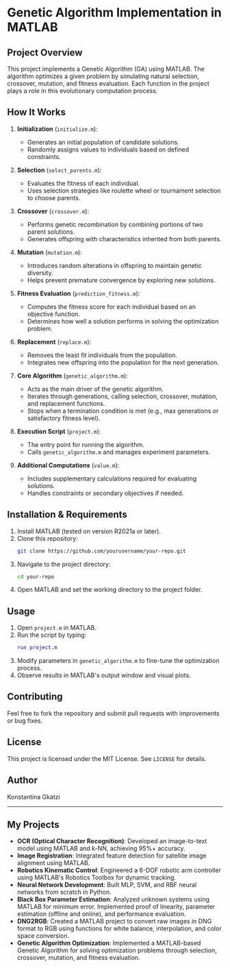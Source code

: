 # Genetic Algorithm Implementation in MATLAB

## Project Overview
This project implements a Genetic Algorithm (GA) using MATLAB. The algorithm optimizes a given problem by simulating natural selection, crossover, mutation, and fitness evaluation. Each function in the project plays a role in this evolutionary computation process.

## How It Works
1. **Initialization** (`initialize.m`):
   - Generates an initial population of candidate solutions.
   - Randomly assigns values to individuals based on defined constraints.

2. **Selection** (`select_parents.m`):
   - Evaluates the fitness of each individual.
   - Uses selection strategies like roulette wheel or tournament selection to choose parents.

3. **Crossover** (`crossover.m`):
   - Performs genetic recombination by combining portions of two parent solutions.
   - Generates offspring with characteristics inherited from both parents.

4. **Mutation** (`mutation.m`):
   - Introduces random alterations in offspring to maintain genetic diversity.
   - Helps prevent premature convergence by exploring new solutions.

5. **Fitness Evaluation** (`prediction_fitness.m`):
   - Computes the fitness score for each individual based on an objective function.
   - Determines how well a solution performs in solving the optimization problem.

6. **Replacement** (`replace.m`):
   - Removes the least fit individuals from the population.
   - Integrates new offspring into the population for the next generation.

7. **Core Algorithm** (`genetic_algorithm.m`):
   - Acts as the main driver of the genetic algorithm.
   - Iterates through generations, calling selection, crossover, mutation, and replacement functions.
   - Stops when a termination condition is met (e.g., max generations or satisfactory fitness level).

8. **Execution Script** (`project.m`):
   - The entry point for running the algorithm.
   - Calls `genetic_algorithm.m` and manages experiment parameters.

9. **Additional Computations** (`value.m`):
   - Includes supplementary calculations required for evaluating solutions.
   - Handles constraints or secondary objectives if needed.

## Installation & Requirements
1. Install MATLAB (tested on version R2021a or later).
2. Clone this repository:
   ```sh
   git clone https://github.com/yourusername/your-repo.git
   ```
3. Navigate to the project directory:
   ```sh
   cd your-repo
   ```
4. Open MATLAB and set the working directory to the project folder.

## Usage
1. Open `project.m` in MATLAB.
2. Run the script by typing:
   ```matlab
   run project.m
   ```
3. Modify parameters in `genetic_algorithm.m` to fine-tune the optimization process.
4. Observe results in MATLAB's output window and visual plots.

## Contributing
Feel free to fork the repository and submit pull requests with improvements or bug fixes.

## License
This project is licensed under the MIT License. See `LICENSE` for details.

## Author
Konstantina Gkatzi

---

## My Projects

- **OCR (Optical Character Recognition)**: Developed an image-to-text model using MATLAB and k-NN, achieving 95%+ accuracy.
- **Image Registration**: Integrated feature detection for satellite image alignment using MATLAB.
- **Robotics Kinematic Control**: Engineered a 6-DOF robotic arm controller using MATLAB's Robotics Toolbox for dynamic tracking.
- **Neural Network Development**: Built MLP, SVM, and RBF neural networks from scratch in Python.
- **Black Box Parameter Estimation**: Analyzed unknown systems using MATLAB for minimum error. Implemented proof of linearity, parameter estimation (offline and online), and performance evaluation.
- **DNG2RGB**: Created a MATLAB project to convert raw images in DNG format to RGB using functions for white balance, interpolation, and color space conversion.
- **Genetic Algorithm Optimization**: Implemented a MATLAB-based Genetic Algorithm for solving optimization problems through selection, crossover, mutation, and fitness evaluation.

